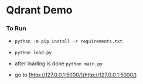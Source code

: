 # Qdrant Demo

### To Run

- `python -m pip install -r requirements.txt`
- `python load.py`
- after loading is done
`python main.py`

- go to [http://127.0.0.1:5000/](http://127.0.0.1:5000/)